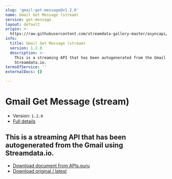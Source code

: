 ```yaml
---
slug: 'gmail:get-message@v1.2.0'
name: Gmail Get Message (stream)
service: get-message
layout: default
origin: >-
  https://raw.githubusercontent.com/streamdata-gallery-master/asyncapi/master/_listings/gmail/gmail-get-message-stream-async.md
info:
  title: Gmail Get Message (stream)
  version: 1.2.0
  description: >-
    This is a streaming API that has been autogenerated from the Gmail using
    Streamdata.io.
termsOfService: ''
externalDocs: {}

---
```

# Gmail Get Message (stream)

* Version: `1.2.0`
* [Full details](../html/gmail:get-message@v1.2.0.html)




## This is a streaming API that has been autogenerated from the Gmail using Streamdata.io.



* [Download document from APIs.guru](https://raw.githubusercontent.com/APIs-guru/asyncapi-directory/master/docs/APIs/gmail%3Aget-message%40v1.2.0.yaml)
* [Download original / latest](https://raw.githubusercontent.com/streamdata-gallery-master/asyncapi/master/_listings/gmail/gmail-get-message-stream-async.md)

<script type="application/ld+json">
{
  "@context": "http://schema.org/",
  "@type": "WebAPI",
  "description": "This is a streaming API that has been autogenerated from the Gmail using Streamdata.io.",
  "documentation": "",

  "name": "Gmail Get Message (stream)"
}
</script>
